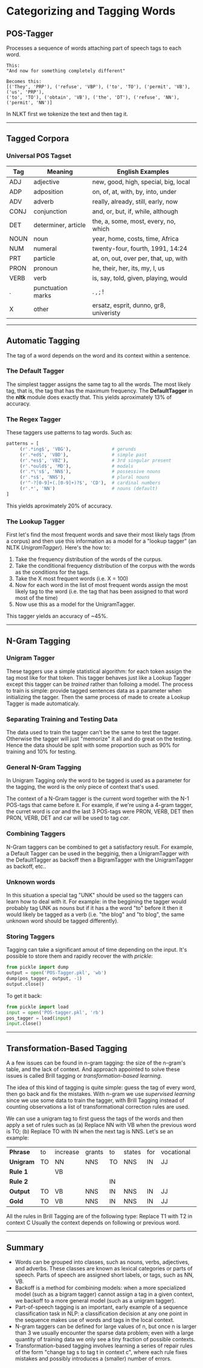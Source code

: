 # Categorizing and Tagging Words

## POS-Tagger

Processes a sequence of words attaching part of speech tags to each word.

    This:
    "And now for something completely different"

    Becomes this:
    [('They', 'PRP'), ('refuse', 'VBP'), ('to', 'TO'), ('permit', 'VB'), ('us', 'PRP'),
    ('to', 'TO'), ('obtain', 'VB'), ('the', 'DT'), ('refuse', 'NN'), ('permit', 'NN')]

In NLKT first we tokenize the text and then tag it.
***

## Tagged Corpora

### Universal POS Tagset

| Tag  | Meaning             | English Examples                       |
| ---- | ------------------- | -------------------------------------- |
| ADJ  | adjective           | new, good, high, special, big, local   |
| ADP  | adposition          | on, of, at, with, by, into, under      |
| ADV  | adverb              | really, already, still, early, now     |
| CONJ | conjunction         | and, or, but, if, while, although      |
| DET  | determiner, article | the, a, some, most, every, no, which   |
| NOUN | noun                | year, home, costs, time, Africa        |
| NUM  | numeral             | twenty-four, fourth, 1991, 14:24       |
| PRT  | particle            | at, on, out, over per, that, up, with  |
| PRON | pronoun             | he, their, her, its, my, I, us         |
| VERB | verb                | is, say, told, given, playing, would   |
| .    | punctuation marks   | . , ; !                                |
| X    | other               | ersatz, esprit, dunno, gr8, univeristy |
***

## Automatic Tagging

The tag of a word depends on the word and its context within a sentence.

### The Default Tagger

The simplest tagger assigns the same tag to all the words. The most likely tag, that is, the tag that has the maximum frequency. The **DefaultTagger** in the **nltk** module does exactly that.
This yields aproximately 13% of accuracy.

### The Regex Tagger

These taggers use patterns to tag words. Such as:
``` python
patterns = [
     (r'.*ing$', 'VBG'),               # gerunds
     (r'.*ed$', 'VBD'),                # simple past
     (r'.*es$', 'VBZ'),                # 3rd singular present
     (r'.*ould$', 'MD'),               # modals
     (r'.*\'s$', 'NN$'),               # possessive nouns
     (r'.*s$', 'NNS'),                 # plural nouns
     (r'^-?[0-9]+(.[0-9]+)?$', 'CD'),  # cardinal numbers
     (r'.*', 'NN')                     # nouns (default)
]
```
This yields aproximately 20% of accuracy.

### The Lookup Tagger

First let's find the most frequent words and save their most likely tags (from a corpus) and then use this information as a model for a "lookup tagger" (an NLTK *UnigramTagger*). Here's the how to:

1. Take the frequency distribution of the words of the curpus.
2. Take the conditional frequency distribution of the corpus with the words as the conditions for the tags.
3. Take the X most frequent words (i.e. X = 100)
4. Now for each word in the list of most frequent words assign the most likely tag to the word (i.e. the tag that has been assigned to that word most of the time)
5. Now use this as a model for the UnigramTagger.

This tagger yields an accuracy of ~45%.
***

## N-Gram Tagging

### Unigram Tagger

These taggers use a simple statistical algorithm: for each token assign the tag most like for that token. This tagger behaves just like a Lookup Tagger except this tagger can be *trained* rather than folloing a model.
The process to train is simple: provide tagged sentences data as a parameter when initializing the tagger. Then the same process of made to create a Lookup Tagger is made automaticaly.

### Separating Training and Testing Data

The data used to train the tagger can't be the same to test the tagger. Otherwise the tagger will just "memorize" it all and do great on the testing. Hence the data should be split with some proportion such as 90% for training and 10% for testing.

### General N-Gram Tagging

In Unigram Tagging only the word to be tagged is used as a parameter for the tagging, the word is the only piece of context that's used.

The context of a N-Gram tagger is the current word together with the N-1 POS-tags that came before it. For example, if we're using a 4-gram tagger, the curret word is *car* and the last 3 POS-tags were PRON, VERB, DET then PRON, VERB, DET and car will be used to tag *car*.

### Combining Taggers

N-Gram taggers can be combined to get a satisfactory result. For example, a Default Tagger can be used in the begginig, then a UnigramTagger with the DefaultTagger as backoff then a BigramTagger with the UnigramTagger as backoff, etc..

### Unknown words

In this situation a special tag "UNK" should be used so the taggers can learn how to deal with it. For example: in the beggining the tagger would probably tag UNK as nouns but if it has a the word "to" before it then it would likely be tagged as a verb (i.e. "the blog" and "to blog", the same unknown word should be tagged differently).

### Storing Taggers

Tagging can take a significant amout of time depending on the input. It's possible to store them and rapidly recover the with *prickle*:

```python
from pickle import dump
output = open('POS-Tagger.pkl', 'wb')
dump(pos_tagger, output, -1)
output.close()
```

To get it back:

```python
from pickle import load
input = open('POS-tagger.pkl', 'rb')
pos_tagger = load(input)
input.close()
```

***

## Transformation-Based Tagging

A a few issues can be found in n-gram tagging: the size of the n-gram's table, and the lack of context. And approach appointed 
to solve these issues is called Brill tagging or *transformation-based learning*.

The idea of this kind of tagging is quite simple: guess the tag of every word, then go back and fix the mistakes. With n-gram we use *supervised learning* since we use some data to train the tagger, with Brill Tagging instead of counting observations a list of transformational correction rules are used.

We can use a unigram tag to first guess the tags of the words and then apply a set of rules such as (a) Replace NN with VB when the previous word is TO; (b) Replace TO with IN when the next tag is NNS. Let's se an example:

|             |     |          |        |     |        |     |            |                |
| ----------- | --- | -------- | ------ | --- | ------ | --- | ---------- | -------------- |
| **Phrase**  | to  | increase | grants | to  | states | for | vocational | rehabilitation |
| **Unigram** | TO  | NN       | NNS    | TO  | NNS    | IN  | JJ         | NN             |
| **Rule 1**  |     | VB       |        |     |        |     |            |                |
| **Rule 2**  |     |          |        | IN  |        |     |            |                |
| **Output**  | TO  | VB       | NNS    | IN  | NNS    | IN  | JJ         | NN             |
| **Gold**    | TO  | VB       | NNS    | IN  | NNS    | IN  | JJ         | NN             |

All the rules in Brill Tagging are of the following type:
Replace T1 with T2 in context C
Usually the context depends on following or previous word.
***

## Summary

* Words can be grouped into classes, such as nouns, verbs, adjectives, and adverbs. These classes are known as lexical categories or parts of speech. Parts of speech are assigned short labels, or tags, such as NN, VB.
* Backoff is a method for combining models: when a more specialized model (such as a bigram tagger) cannot assign a tag in a given context, we backoff to a more general model (such as a unigram tagger).
* Part-of-speech tagging is an important, early example of a sequence classification task in NLP: a classification decision at any one point in the sequence makes use of words and tags in the local context.
* N-gram taggers can be defined for large values of n, but once n is larger than 3 we usually encounter the sparse data problem; even with a large quantity of training data we only see a tiny fraction of possible contexts.
* Transformation-based tagging involves learning a series of repair rules of the form "change tag s to tag t in context c", where each rule fixes mistakes and possibly introduces a (smaller) number of errors.

